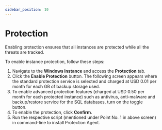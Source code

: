 ```yaml
---
sidebar_position: 10
---
```

# Protection

Enabling protection ensures that all instances are protected while all the threats are tracked.

To enable instance protection, follow these steps:

1. Navigate to the **Windows Instance** and access the **Protection** tab.
2. Click the **Enable Protection** button. The following screen appears where the standard protection service is selected and charged at USD 0.01 per month for each GB of backup storage used.
3. To enable advanced protection features (charged at USD 0.50 per month for each protected instance) such as antivirus, anti-malware and backup/restore service for the SQL databases, turn on the toggle button. 
4. To enable the protection, click **Confirm**. 
5. Run the respective script (mentioned under Point No. 1 in above screen) in command-line to install Protection Agent.




